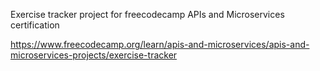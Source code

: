Exercise tracker project for freecodecamp APIs and Microservices certification

https://www.freecodecamp.org/learn/apis-and-microservices/apis-and-microservices-projects/exercise-tracker